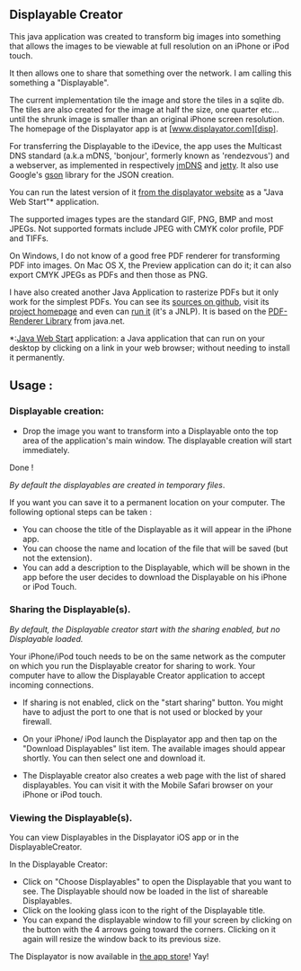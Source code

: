## Displayable Creator

This java application was created to transform big images into
something that allows the images to be viewable at full resolution on
an iPhone or iPod touch.


It then allows one to share that something over the network. I am
calling this something a "Displayable".


The current implementation tile the image and store the tiles in a
sqlite db. The tiles are also created for the image at half the size,
one quarter etc... until the shrunk image is smaller than an original
iPhone screen resolution. The homepage of the Displayator app is at
[www.displayator.com][disp].


For transferring the Displayable to the iDevice, the app uses the
Multicast DNS standard (a.k.a mDNS, 'bonjour', formerly known as
'rendezvous') and a webserver, as implemented in respectively
[jmDNS][jmdns] and [jetty][jetty]. It also use Google's [gson][]
library for the JSON creation.


You can run the latest version of it [from the displayator
website][jnlp] as a "Java Web Start"* application. 


The supported images types are the standard GIF, PNG, BMP and most
JPEGs. Not supported formats include JPEG with CMYK color profile, PDF
and TIFFs.


On Windows, I do not know of a good free PDF renderer for transforming
PDF into images. On Mac OS X, the Preview application can do it; it
can also export CMYK JPEGs as PDFs and then those as PNG.


I have also created another Java Application to rasterize PDFs but it
only work for the simplest PDFs. You can see its [sources on
github][pdf-jr-git], visit its [project homepage][pdf-jr] and even can
[run it][pdf-jr-jnlp] (it's a JNLP). It is based on the [PDF-Renderer
Library][pdf-lib] from java.net.


*:[Java Web Start][java] application: a Java application that can run
 on your desktop by clicking on a link in your web browser; without
 needing to install it permanently.


## Usage :

### Displayable creation:

- Drop the image you want to transform into a Displayable onto the top
  area of the application's main window. The displayable creation will
  start immediately.


Done !

*By default the displayables are created in temporary files*. 

If you want you can save it to a permanent location on your
computer. The following optional steps can be taken :
- You can choose the title of the Displayable as it will appear in the iPhone app.
- You can choose the name and location of the file that will be saved
(but not the extension).
- You can add a description to the Displayable, which will be shown in
  the app before the user decides to download the Displayable on his
  iPhone or iPod Touch.


### Sharing the Displayable(s).

*By default, the Displayable creator start with the sharing enabled,
 but no Displayable loaded.*


Your iPhone/iPod touch needs to be on the same network as the computer
on which you run the Displayable creator for sharing to work. Your
computer have to allow the Displayable Creator application to accept
incoming connections. 


- If sharing is not enabled, click on the "start sharing" button.  You
  might have to adjust the port to one that is not used or blocked by
  your firewall.

- On your iPhone/ iPod launch the Displayator app and then tap on the
  "Download Displayables" list item. The available images should
  appear shortly. You can then select one and download it.


- The Displayable creator also creates a web page with the list of
  shared displayables. You can visit it with the Mobile Safari browser
  on your iPhone or iPod touch.


### Viewing the Displayable(s).

You can view Displayables in the Displayator iOS app or in the DisplayableCreator.

In the Displayable Creator:
 - Click on "Choose Displayables" to open the Displayable that you
 want to see. The Displayable should now be loaded in the list of
 shareable Displayables.
 - Click on the looking glass icon to the right of the Displayable title.
 - You can expand the displayable window to fill your screen by
 clicking on the button with the 4 arrows going toward the
 corners. Clicking on it again will resize the window back to its
 previous size.


The Displayator is now available in [the app store][appStore]! Yay!


[java]:http://www.java.com
[jnlp]:http://www.displayator.com/DisplayableCreator/DisplayableCreator.jnlp
[disp]:http://www.displayator.com
[jmdns]:http://jmdns.sourceforge.net/
[jetty]:http://eclipse.org/jetty/
[pdf-lib]:http://java.net/projects/pdf-renderer/
[pdf-jr]:http://www.niconomicon.net/projects/java/pdf-jrasterizer/
[pdf-jr-git]:https://github.com/nicolasH/pdf-jrasterizer
[pdf-jr-jnlp]:http://www.niconomicon.net/tests/maven/net/niconomicon/pdf-jrasterizer/pdf-jrasterizer.jnlp
[appStore]:http://itunes.apple.com/us/app/displayator/id438034770?mt=8&ls=1
[gson]:http://code.google.com/p/google-gson/
